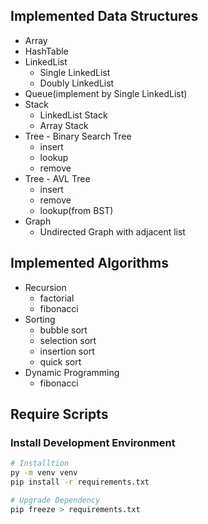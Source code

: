 ## Implemented Data Structures
* Array
* HashTable
* LinkedList
  * Single LinkedList
  * Doubly LinkedList
* Queue(implement by Single LinkedList)
* Stack
  * LinkedList Stack
  * Array Stack
* Tree - Binary Search Tree
  * insert
  * lookup
  * remove
* Tree - AVL Tree
  * insert
  * remove
  * lookup(from BST)
* Graph
  * Undirected Graph with adjacent list

## Implemented Algorithms
* Recursion
  * factorial
  * fibonacci
* Sorting
  * bubble sort
  * selection sort
  * insertion sort
  * quick sort
* Dynamic Programming
  * fibonacci

## Require Scripts

### Install Development Environment
``` sh
# Installtion
py -m venv venv
pip install -r requirements.txt

# Upgrade Dependency
pip freeze > requirements.txt
```